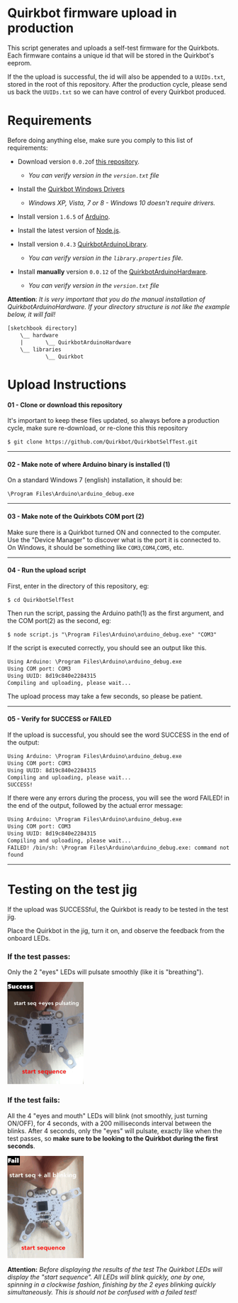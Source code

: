 Quirkbot firmware upload in production
============

This script generates and uploads a self-test firmware for the Quirkbots. Each firmware contains a unique id that will be stored in the Quirkbot's eeprom.

If the the upload is successful, the id will also be appended to a ```UUIDs.txt```, stored in the root of this repository. After the production cycle, please send us back the ```UUIDs.txt``` so we can have control of every Quirkbot produced.

Requirements
============

Before doing anything else, make sure you comply to this list of requirements:

- Download version ```0.0.2```of [this repository](https://github.com/Quirkbot/QuirkbotSelfTest).
	- *You can verify version in the ```version.txt``` file*


- Install the [Quirkbot Windows Drivers](https://github.com/Quirkbot/QuirkbotWindowsDriverInstaller/releases)
	- *Windows XP, Vista, 7 or 8 - Windows 10 doesn't require drivers.*


- Install version ```1.6.5``` of [Arduino](https://www.arduino.cc/en/Main/Software).


- Install the latest version of  [Node.js](https://nodejs.org/download).


- Install version ```0.4.3``` [QuirkbotArduinoLibrary](https://github.com/Quirkbot/QuirkbotArduinoLibrary/releases).
	- *You can verify version in the ```library.properties``` file.*


- Install **manually** version ```0.0.12``` of the [QuirkbotArduinoHardware](https://github.com/Quirkbot/QuirkbotArduinoHardware/releases).
	- *You can verify version in the ```version.txt``` file*


**Attention**: *It is very important that you do the manual installation of QuirkbotArduinoHardware. If your directory structure is not like the example below, it will fail!*

```
[sketchbook directory]
	\__ hardware
	|		\__ QuirkbotArduinoHardware
	\__ libraries
			\__ Quirkbot
```

Upload Instructions
============

#### 01 - Clone or download this repository
It's important to keep these files updated, so always before a production cycle, make sure re-download, or re-clone this this repository
```
$ git clone https://github.com/Quirkbot/QuirkbotSelfTest.git
```
---
#### 02 - Make note of where Arduino binary is installed (1)

On a standard Windows 7 (english) installation, it should be:
```
\Program Files\Arduino\arduino_debug.exe
```
---
#### 03 - Make note of the Quirkbots COM port (2)

Make sure there is a Quirkbot turned ON and connected to the computer. Use the "Device Manager" to discover what is the port it is connected to. On Windows, it should be something like ```COM3```,```COM4```,```COM5```, etc.

---
#### 04 - Run the upload script
First, enter in the directory of this repository, eg:
```
$ cd QuirkbotSelfTest
```
Then run the script, passing the Arduino path(1) as the first argument, and the COM port(2) as the second, eg:
```
$ node script.js "\Program Files\Arduino\arduino_debug.exe" "COM3"
```

If the script is executed correctly, you should see an output like this.
```
Using Arduino: \Program Files\Arduino\arduino_debug.exe
Using COM port: COM3
Using UUID: 8d19c840e2284315
Compiling and uploading, please wait...
```
The upload process may take a few seconds, so please be patient.

---
#### 05 - Verify for SUCCESS or FAILED
If the upload is successful, you should see the word SUCCESS in the end of the output:
```
Using Arduino: \Program Files\Arduino\arduino_debug.exe
Using COM port: COM3
Using UUID: 8d19c840e2284315
Compiling and uploading, please wait...
SUCCESS!
```

If there were any errors during the process, you will see the word FAILED! in the end of the output, followed by the actual error message:
```
Using Arduino: \Program Files\Arduino\arduino_debug.exe
Using COM port: COM3
Using UUID: 8d19c840e2284315
Compiling and uploading, please wait...
FAILED! /bin/sh: \Program Files\Arduino\arduino_debug.exe: command not found
```



---
# Testing on the test jig

If the upload was SUCCESSful, the Quirkbot is ready to be tested in the test jig.

Place the Quirkbot in the jig, turn it on, and observe the feedback from the onboard LEDs.

### If the test passes:
Only the 2 "eyes" LEDs will pulsate smoothly (like it is "breathing").

![Success](/reference/success.gif?raw=true "Success")

### If the test fails:
All the 4 "eyes and mouth" LEDs will blink (not smoothly, just turning ON/OFF), for 4 seconds, with a 200 milliseconds interval between the blinks. After 4 seconds, only the "eyes" will pulsate, exactly like when the test passes, so **make sure to be looking to the Quirkbot during the first seconds**.

![Fail](/reference/fail.gif?raw=true "Fail")

**Attention:** *Before displaying the results of the test The Quirkbot LEDs will display the "start sequence". All LEDs will blink quickly, one by one, spinning in a clockwise fashion, finishing by the 2 eyes blinking quickly simultaneously. This is should not be confused with a failed test!*
